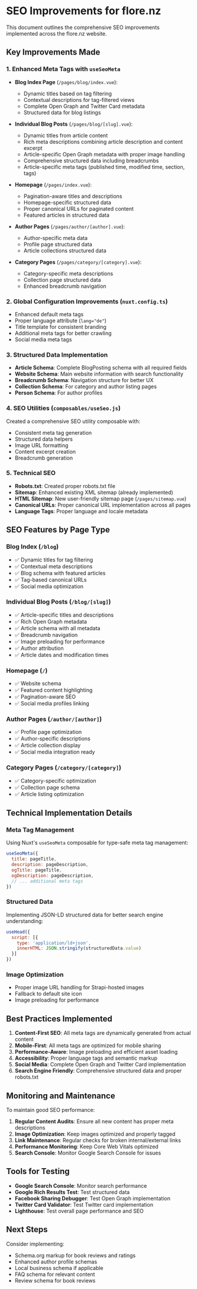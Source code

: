 # SEO Improvements for flore.nz

This document outlines the comprehensive SEO improvements implemented across the flore.nz website.

## Key Improvements Made

### 1. Enhanced Meta Tags with `useSeoMeta`
- **Blog Index Page** (`/pages/blog/index.vue`):
  - Dynamic titles based on tag filtering
  - Contextual descriptions for tag-filtered views
  - Complete Open Graph and Twitter Card metadata
  - Structured data for blog listings

- **Individual Blog Posts** (`/pages/blog/[slug].vue`):
  - Dynamic titles from article content
  - Rich meta descriptions combining article description and content excerpt
  - Article-specific Open Graph metadata with proper image handling
  - Comprehensive structured data including breadcrumbs
  - Article-specific meta tags (published time, modified time, section, tags)

- **Homepage** (`/pages/index.vue`):
  - Pagination-aware titles and descriptions
  - Homepage-specific structured data
  - Proper canonical URLs for paginated content
  - Featured articles in structured data

- **Author Pages** (`/pages/author/[author].vue`):
  - Author-specific meta data
  - Profile page structured data
  - Article collections structured data

- **Category Pages** (`/pages/category/[category].vue`):
  - Category-specific meta descriptions
  - Collection page structured data
  - Enhanced breadcrumb navigation

### 2. Global Configuration Improvements (`nuxt.config.ts`)
- Enhanced default meta tags
- Proper language attribute (`lang="de"`)
- Title template for consistent branding
- Additional meta tags for better crawling
- Social media meta tags

### 3. Structured Data Implementation
- **Article Schema**: Complete BlogPosting schema with all required fields
- **Website Schema**: Main website information with search functionality
- **Breadcrumb Schema**: Navigation structure for better UX
- **Collection Schema**: For category and author listing pages
- **Person Schema**: For author profiles

### 4. SEO Utilities (`composables/useSeo.js`)
Created a comprehensive SEO utility composable with:
- Consistent meta tag generation
- Structured data helpers
- Image URL formatting
- Content excerpt creation
- Breadcrumb generation

### 5. Technical SEO
- **Robots.txt**: Created proper robots.txt file
- **Sitemap**: Enhanced existing XML sitemap (already implemented)
- **HTML Sitemap**: New user-friendly sitemap page (`/pages/sitemap.vue`)
- **Canonical URLs**: Proper canonical URL implementation across all pages
- **Language Tags**: Proper language and locale metadata

## SEO Features by Page Type

### Blog Index (`/blog`)
- ✅ Dynamic titles for tag filtering
- ✅ Contextual meta descriptions
- ✅ Blog schema with featured articles
- ✅ Tag-based canonical URLs
- ✅ Social media optimization

### Individual Blog Posts (`/blog/[slug]`)
- ✅ Article-specific titles and descriptions
- ✅ Rich Open Graph metadata
- ✅ Article schema with all metadata
- ✅ Breadcrumb navigation
- ✅ Image preloading for performance
- ✅ Author attribution
- ✅ Article dates and modification times

### Homepage (`/`)
- ✅ Website schema
- ✅ Featured content highlighting
- ✅ Pagination-aware SEO
- ✅ Social media profiles linking

### Author Pages (`/author/[author]`)
- ✅ Profile page optimization
- ✅ Author-specific descriptions
- ✅ Article collection display
- ✅ Social media integration ready

### Category Pages (`/category/[category]`)
- ✅ Category-specific optimization
- ✅ Collection page schema
- ✅ Article listing optimization

## Technical Implementation Details

### Meta Tag Management
Using Nuxt's `useSeoMeta` composable for type-safe meta tag management:
```javascript
useSeoMeta({
  title: pageTitle,
  description: pageDescription,
  ogTitle: pageTitle,
  ogDescription: pageDescription,
  // ... additional meta tags
})
```

### Structured Data
Implementing JSON-LD structured data for better search engine understanding:
```javascript
useHead({
  script: [{
    type: 'application/ld+json',
    innerHTML: JSON.stringify(structuredData.value)
  }]
})
```

### Image Optimization
- Proper image URL handling for Strapi-hosted images
- Fallback to default site icon
- Image preloading for performance

## Best Practices Implemented

1. **Content-First SEO**: All meta tags are dynamically generated from actual content
2. **Mobile-First**: All meta tags are optimized for mobile sharing
3. **Performance-Aware**: Image preloading and efficient asset loading
4. **Accessibility**: Proper language tags and semantic markup
5. **Social Media**: Complete Open Graph and Twitter Card implementation
6. **Search Engine Friendly**: Comprehensive structured data and proper robots.txt

## Monitoring and Maintenance

To maintain good SEO performance:

1. **Regular Content Audits**: Ensure all new content has proper meta descriptions
2. **Image Optimization**: Keep images optimized and properly tagged
3. **Link Maintenance**: Regular checks for broken internal/external links
4. **Performance Monitoring**: Keep Core Web Vitals optimized
5. **Search Console**: Monitor Google Search Console for issues

## Tools for Testing

- **Google Search Console**: Monitor search performance
- **Google Rich Results Test**: Test structured data
- **Facebook Sharing Debugger**: Test Open Graph implementation
- **Twitter Card Validator**: Test Twitter card implementation
- **Lighthouse**: Test overall page performance and SEO

## Next Steps

Consider implementing:
- Schema.org markup for book reviews and ratings
- Enhanced author profile schemas
- Local business schema if applicable
- FAQ schema for relevant content
- Review schema for book reviews
